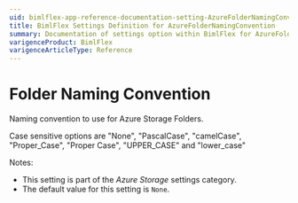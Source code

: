 ```yaml
---
uid: bimlflex-app-reference-documentation-setting-AzureFolderNamingConvention
title: BimlFlex Settings Definition for AzureFolderNamingConvention
summary: Documentation of settings option within BimlFlex for AzureFolderNamingConvention
varigenceProduct: BimlFlex
varigenceArticleType: Reference
---
```


# Folder Naming Convention

Naming convention to use for Azure Storage Folders.

Case sensitive options are "None", "PascalCase", "camelCase", "Proper_Case", "Proper Case", "UPPER_CASE" and "lower_case"

Notes:

* This setting is part of the *Azure Storage* settings category.
* The default value for this setting is `None`.

